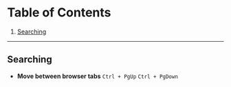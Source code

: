 # Table of Contents

1. [Searching](#searching)


---

## Searching

- **Move between browser tabs**
`Ctrl + PgUp`
`Ctrl + PgDown`
